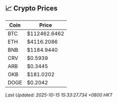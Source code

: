 ## 📈 Crypto Prices

| Coin | Price |
| ---- | ----- |
| BTC | $112462.6462 |
| ETH | $4116.2086 |
| BNB | $1184.9440 |
| CRV | $0.5939 |
| ARB | $0.3445 |
| OKB | $181.0202 |
| DOGE | $0.2042 |

_Last Updated: 2025-10-15 15:33:27.734 +0800 HKT_